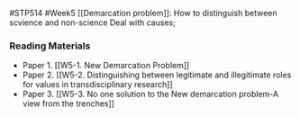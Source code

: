 #STP514 #Week5
[[Demarcation problem]]: How to distinguish between scvience and non-science
Deal with causes;

### Reading Materials
* Paper 1. [[W5-1. New Demarcation Problem]]
* Paper 2. [[W5-2. Distinguishing between legitimate and illegitimate roles for values in transdisciplinary research]]
* Paper 3. [[W5-3. No one solution to the New demarcation problem-A view from the trenches]]